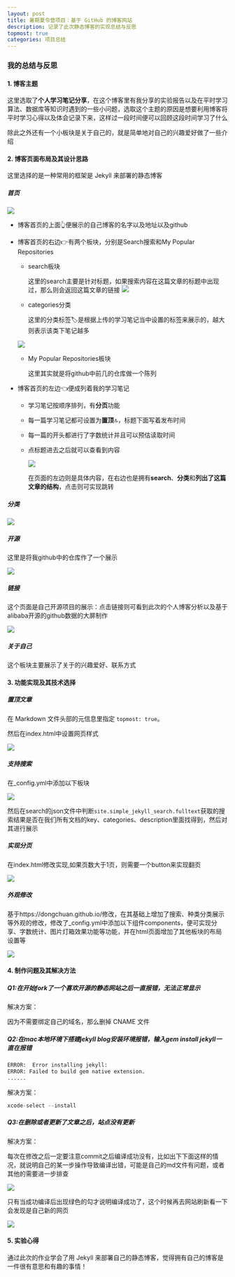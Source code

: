 ```yaml
---
layout: post
title: 暑期夏令营项目：基于 GitHub 的博客网站
description: 记录了此次静态博客的实现总结与反思
topmost: true
categories: 项目总结
---
```

### 我的总结与反思

#### 1. 博客主题

这里选取了**个人学习笔记分享**，在这个博客里有我分享的实验报告以及在平时学习算法、数据库等知识时遇到的一些小问题，选取这个主题的原因是想要利用博客将平时学习心得以及体会记录下来，这样过一段时间便可以回顾这段时间学习了什么

除此之外还有一个小板块是关于自己的，就是简单地对自己的兴趣爱好做了一些介绍

#### 2. 博客页面布局及其设计思路

这里选择的是一种常用的框架是 Jekyll 来部署的静态博客

##### 首页
![](/images/blog/first.png)
- 博客首页的上面👆便展示的自己博客的名字以及地址以及github

- 博客首页的右边👉有两个板块，分别是Search搜索和My Popular Repositories

  - search板块

    这里的search主要是针对标题，如果搜索内容在这篇文章的标题中出现过，那么则会返回这篇文章的链接
   ![](/images/blog/2.png)

  - categories分类

    这里的分类标签🏷️是根据上传的学习笔记当中设置的标签来展示的，越大则表示该类下笔记越多

   ![](/images/blog/search.png)
   
  - My Popular Repositories板块

    这里其实就是将github中前几的仓库做一个陈列
    
- 博客首页的左边👈便成列着我的学习笔记
  
  - 学习笔记按顺序排列，有**分页**功能

  - 每一篇学习笔记都可设置为**置顶**🔝，标题下面写着发布时间

  - 每一篇的开头都进行了字数统计并且可以预估读取时间
 
  - 点标题进去之后就可以查看到内容

    ![](/images/blog/5.png)

    在页面的左边则是具体内容，在右边也是拥有**search**、**分类**和**列出了这篇文章的结构**，点击则可实现跳转

##### 分类

![](/images/blog/categories.png)

##### 开源

这里是将我github中的仓库作了一个展示

![](/images/blog/opensource.png)

##### 链接

这个页面是自己开源项目的展示：点击链接则可看到此次的个人博客分析以及基于alibaba开源的github数据的大屏制作

![](/images/blog/links.png)

##### 关于自己

这个板块主要展示了关于的兴趣爱好、联系方式

#### 3. 功能实现及其技术选择

##### 置顶文章

在 Markdown 文件头部的元信息里指定 `topmost: true`。

然后在index.html中设置网页样式

![](/images/blog/8.png)

##### 支持搜索

在_config.yml中添加以下板块

![](/images/blog/9.png)

然后在search的json文件中判断`site.simple_jekyll_search.fulltext`获取的搜索结果是否在我们所有文档的key、categories、description里面找得到，然后对其进行展示

##### 实现分页

在index.html修改实现,如果页数大于1页，则需要一个button来实现翻页

![](/images/blog/10.png)


##### 外观修改

基于https://dongchuan.github.io/修改，在其基础上增加了搜索、种类分类展示等外观的修改，修改了_config.yml中添加以下组件components，便可实现分享、字数统计、图片灯箱效果功能等功能，并在html页面增加了其他板块的布局设置等

![](/images/blog/11.png)

#### 4. 制作问题及其解决方法

##### Q1:在开始fork了一个喜欢开源的静态网站之后一直报错，无法正常显示

解决方案：

因为不需要绑定自己的域名，那么删掉 CNAME 文件

##### Q2:在mac本地环境下搭建jekyll blog安装环境报错，输入gem install jekyll一直在报错

```py
ERROR:  Error installing jekyll:
ERROR: Failed to build gem native extension.
......
```

解决方案：

```py
xcode-select --install
```

##### Q3:在删除或者更新了文章之后，站点没有更新

解决方案：

每次在修改之后一定要注意commit之后编译成功没有，比如出下下面这样的情况，就说明自己的某一步操作导致编译出错，可能是自己的md文件有问题，或者其他的需要进一步排查

![](/images/blog/12.png)

只有当成功编译后出现绿色的勾才说明编译成功了，这个时候再去网站刷新看一下会发现是自己新的网页

![](/images/blog/13.png)



#### 5. 实验心得

通过此次的作业学会了用 Jekyll 来部署自己的静态博客，觉得拥有自己的博客是一件很有意思和有趣的事情！
